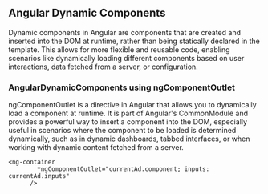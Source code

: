 ## Angular Dynamic Components
Dynamic components in Angular are components that are created and inserted into the DOM at runtime, rather than being statically declared in the template. This allows for more flexible and reusable code, enabling scenarios like dynamically loading different components based on user interactions, data fetched from a server, or configuration.

### AngularDynamicComponents using ngComponentOutlet

ngComponentOutlet is a directive in Angular that allows you to dynamically load a component at runtime. It is part of Angular's CommonModule and provides a powerful way to insert a component into the DOM, especially useful in scenarios where the component to be loaded is determined dynamically, such as in dynamic dashboards, tabbed interfaces, or when working with dynamic content fetched from a server.

```
<ng-container
        *ngComponentOutlet="currentAd.component; inputs: currentAd.inputs"
      />
```

